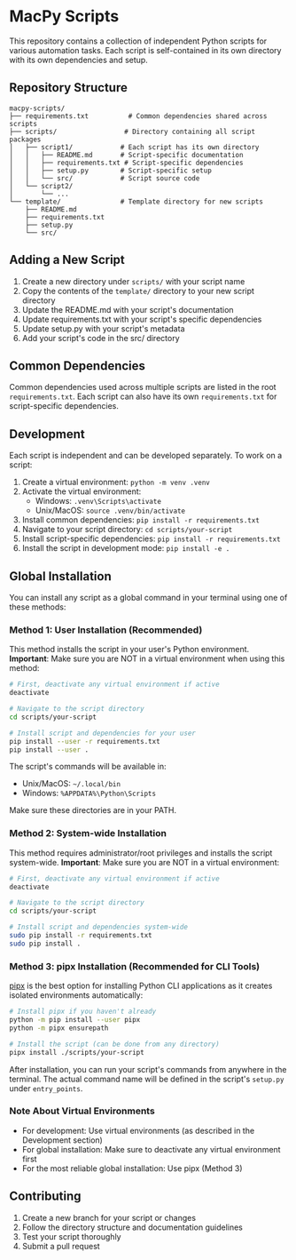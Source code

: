 # MacPy Scripts

This repository contains a collection of independent Python scripts for various automation tasks. Each script is self-contained in its own directory with its own dependencies and setup.

## Repository Structure

```
macpy-scripts/
├── requirements.txt          # Common dependencies shared across scripts
├── scripts/                 # Directory containing all script packages
│   ├── script1/            # Each script has its own directory
│   │   ├── README.md       # Script-specific documentation
│   │   ├── requirements.txt # Script-specific dependencies
│   │   ├── setup.py        # Script-specific setup
│   │   └── src/            # Script source code
│   └── script2/
│       └── ...
└── template/               # Template directory for new scripts
    ├── README.md
    ├── requirements.txt
    ├── setup.py
    └── src/
```

## Adding a New Script

1. Create a new directory under `scripts/` with your script name
2. Copy the contents of the `template/` directory to your new script directory
3. Update the README.md with your script's documentation
4. Update requirements.txt with your script's specific dependencies
5. Update setup.py with your script's metadata
6. Add your script's code in the src/ directory

## Common Dependencies

Common dependencies used across multiple scripts are listed in the root `requirements.txt`. Each script can also have its own `requirements.txt` for script-specific dependencies.

## Development

Each script is independent and can be developed separately. To work on a script:

1. Create a virtual environment: `python -m venv .venv`
2. Activate the virtual environment:
   - Windows: `.venv\Scripts\activate`
   - Unix/MacOS: `source .venv/bin/activate`
3. Install common dependencies: `pip install -r requirements.txt`
4. Navigate to your script directory: `cd scripts/your-script`
5. Install script-specific dependencies: `pip install -r requirements.txt`
6. Install the script in development mode: `pip install -e .`

## Global Installation

You can install any script as a global command in your terminal using one of these methods:

### Method 1: User Installation (Recommended)

This method installs the script in your user's Python environment. **Important**: Make sure you are NOT in a virtual environment when using this method:

```bash
# First, deactivate any virtual environment if active
deactivate

# Navigate to the script directory
cd scripts/your-script

# Install script and dependencies for your user
pip install --user -r requirements.txt
pip install --user .
```

The script's commands will be available in:
- Unix/MacOS: `~/.local/bin`
- Windows: `%APPDATA%\Python\Scripts`

Make sure these directories are in your PATH.

### Method 2: System-wide Installation

This method requires administrator/root privileges and installs the script system-wide. **Important**: Make sure you are NOT in a virtual environment:

```bash
# First, deactivate any virtual environment if active
deactivate

# Navigate to the script directory
cd scripts/your-script

# Install script and dependencies system-wide
sudo pip install -r requirements.txt
sudo pip install .
```

### Method 3: pipx Installation (Recommended for CLI Tools)

[pipx](https://pypa.github.io/pipx/) is the best option for installing Python CLI applications as it creates isolated environments automatically:

```bash
# Install pipx if you haven't already
python -m pip install --user pipx
python -m pipx ensurepath

# Install the script (can be done from any directory)
pipx install ./scripts/your-script
```

After installation, you can run your script's commands from anywhere in the terminal. The actual command name will be defined in the script's `setup.py` under `entry_points`.

### Note About Virtual Environments

- For development: Use virtual environments (as described in the Development section)
- For global installation: Make sure to deactivate any virtual environment first
- For the most reliable global installation: Use pipx (Method 3)

## Contributing

1. Create a new branch for your script or changes
2. Follow the directory structure and documentation guidelines
3. Test your script thoroughly
4. Submit a pull request 